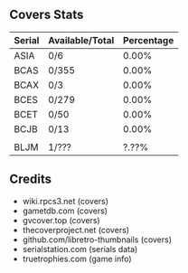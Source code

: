 ## Covers Stats

| Serial | Available/Total | Percentage |
| ------ | --------------- | ---------- |
| ASIA | 0/6 | 0.00% |
| BCAS | 0/355 | 0.00% |
| BCAX | 0/3 | 0.00% |
| BCES | 0/279 | 0.00% |
| BCET | 0/50 | 0.00% |
| BCJB | 0/13 | 0.00% |
||||
| BLJM | 1/??? | ?.??% |


## Credits
- wiki.rpcs3.net (covers)
- gametdb.com (covers)
- gvcover.top (covers)
- thecoverproject.net (covers)
- github.com/libretro-thumbnails (covers)
- serialstation.com (serials data)
- truetrophies.com (game info)


<!-- pcsx2.net
psxdatacenter.com
imkira3
waifu2x 
https://en.wikipedia.org/wiki/List_of_PlayStation_3_games_(A%E2%80%93C)
-->
